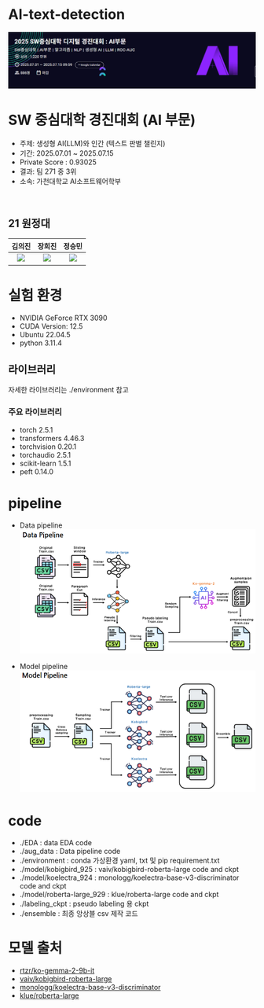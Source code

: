 # AI-text-detection
![panel](./image/panel.png)

# SW 중심대학 경진대회 (AI 부문)
- 주제: 생성형 AI(LLM)와 인간 (텍스트 판별 챌린지)
- 기간: 2025.07.01 ~ 2025.07.15 
- Private Score : 0.93025
- 결과: 팀 271 중 3위  
- 소속: 가천대학교 AI소프트웨어학부

<br />

## 21 원정대

| 김의진 | 장희진 | 정승민 |
| :---: | :---: | :---: |
| <img src="https://avatars.githubusercontent.com/u/94896197?v=4" width=300> | <img src="https://avatars.githubusercontent.com/u/105128163?v=4" width=300> | <img src="https://avatars.githubusercontent.com/u/105360496?v=4" width=300> |

# 실험 환경

- NVIDIA GeForce RTX 3090
- CUDA Version: 12.5
- Ubuntu 22.04.5
- python 3.11.4

## 라이브러리

자세한 라이브러리는 ./environment 참고

### 주요 라이브러리
- torch 2.5.1
- transformers 4.46.3
- torchvision 0.20.1
- torchaudio 2.5.1
- scikit-learn 1.5.1
- peft 0.14.0

# pipeline

- Data pipeline
![data_pipeline](./image/data_pipeline.png)

- Model pipeline
![model_pipeline](./image/model_pipeline.png)

# code
- ./EDA : data EDA code
- ./aug_data : Data pipeline code
- ./environment : conda 가상환경 yaml, txt 및 pip requirement.txt
- ./model/kobigbird_925 : vaiv/kobigbird-roberta-large code and ckpt
- ./model/koelectra_924 : monologg/koelectra-base-v3-discriminator code and ckpt
- ./model/roberta-large_929 : klue/roberta-large code and ckpt
- ./labeling_ckpt : pseudo labeling 용 ckpt 
- ./ensemble : 최종 앙상블 csv 제작 코드

# 모델 출처
- [rtzr/ko-gemma-2-9b-it](https://huggingface.co/rtzr/ko-gemma-2-9b-it)
- [vaiv/kobigbird-roberta-large](https://huggingface.co/vaiv/kobigbird-roberta-large)
- [monologg/koelectra-base-v3-discriminator](https://huggingface.co/monologg/koelectra-base-v3-discriminator)
- [klue/roberta-large](https://huggingface.co/klue/roberta-large)